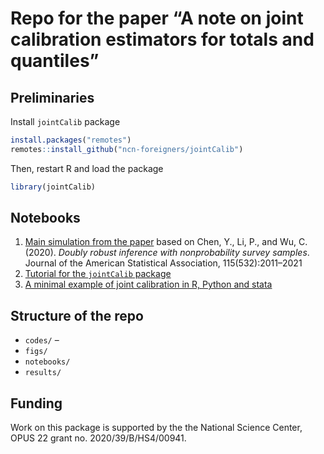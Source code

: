 
# Repo for the paper “A note on joint calibration estimators for totals and quantiles”

## Preliminaries

Install `jointCalib` package

``` r
install.packages("remotes")
remotes::install_github("ncn-foreigners/jointCalib")
```

Then, restart R and load the package

``` r
library(jointCalib)
```

## Notebooks

1.  [Main simulation from the paper]() based on Chen, Y., Li, P., and
    Wu, C. (2020). *Doubly robust inference with nonprobability survey
    samples*. Journal of the American Statistical Association,
    115(532):2011–2021
2.  [Tutorial for the `jointCalib`
    package](https://github.com/ncn-foreigners/jointCalib)
3.  [A minimal example of joint calibration in R, Python and
    stata](https://htmlpreview.github.io/?https://raw.githubusercontent.com/ncn-foreigners/paper-note-joint-calibration/main/notebooks/qcalib-r-python-stata.html)

## Structure of the repo

- `codes/` –
- `figs/`
- `notebooks/`
- `results/`

## Funding

Work on this package is supported by the the National Science Center,
OPUS 22 grant no. 2020/39/B/HS4/00941.
